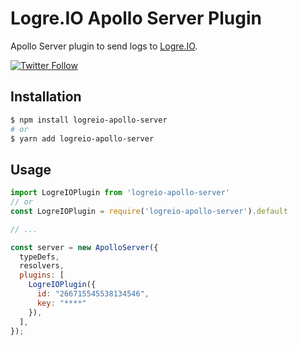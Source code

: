 # Logre.IO Apollo Server Plugin
Apollo Server plugin to send logs to [Logre.IO](https://logre.io).

[![Twitter Follow](https://img.shields.io/twitter/follow/logreio.svg?style=social)](https://twitter.com/logreio)

## Installation
```bash
$ npm install logreio-apollo-server
# or
$ yarn add logreio-apollo-server
```

## Usage
```javascript
import LogreIOPlugin from 'logreio-apollo-server'
// or
const LogreIOPlugin = require('logreio-apollo-server').default

// ...

const server = new ApolloServer({
  typeDefs,
  resolvers,
  plugins: [
    LogreIOPlugin({
      id: "266715545538134546",
      key: "****"
    }),
  ],
});
```